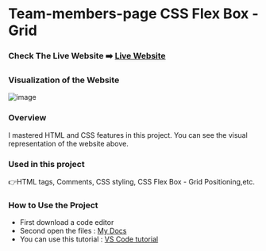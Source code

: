 # Team-members-page CSS Flex Box - Grid

### Check The Live Website ➡️ [Live Website](https://sekunev.github.io/Projects/17_Team-members-page/)


### Visualization of the Website
![image](https://user-images.githubusercontent.com/101554737/187047752-2f2c5b15-9603-46a2-be80-82d16c228162.png)


### Overview
I mastered HTML and CSS features in this project. You can see the visual representation of the website above.

### Used in this project
👉HTML tags, Comments, CSS styling, CSS Flex Box - Grid Positioning,etc.

### How to Use the Project
+ First download a code editor
+ Second open the files : [My Docs](https://github.com/Sekunev/Projects/tree/main/17_Team-members-page
)
+ You can use this tutorial : [VS Code tutorial](https://www.youtube.com/watch?v=fJEbVCrEMSE)
